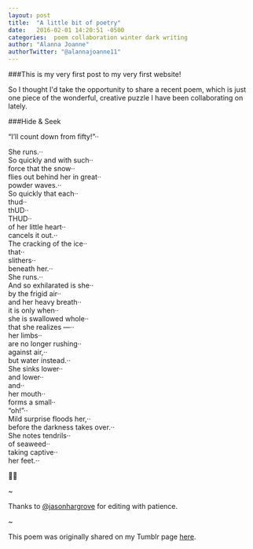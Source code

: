 ```yaml
---
layout: post
title:  "A little bit of poetry"
date:   2016-02-01 14:20:51 -0500
categories:  poem collaboration winter dark writing
author: "Alanna Joanne" 
authorTwitter: "@alannajoanne11"
---
```


###This is my very first post to my very first website!

So I thought I'd take the opportunity to share a recent poem, which is just one piece of the wonderful, creative puzzle I have been collaborating on lately. 

<!--more-->

###Hide & Seek


“I’ll count down from fifty!”··  

She runs.··  
So quickly and with such··  
force that the snow··  
flies out behind her in great··  
powder waves.··   
So quickly that each··   
thud··   
thUD··  
THUD··   
of her little heart··  
cancels it out.··   
The cracking of the ice··  
that··  
slithers··  
beneath her.··  
She runs.··  
And so exhilarated is she··  
by the frigid air··  
and her heavy breath··  
it is only when··  
she is swallowed whole··  
that she realizes —··   
her limbs··  
are no longer rushing··   
against air,··  
but water instead.··   
She sinks lower··  
and lower··  
and··  
her mouth··   
forms a small··  
“oh!”··  
Mild surprise floods her,··  
before the darkness takes over.··  
She notes tendrils··   
of seaweed··   
taking captive··  
her feet.··  

🐚🌱


~

Thanks to [@jasonhargrove](https://twitter.com/jasonhargrove) for editing with patience. 

~

This poem was originally shared on my Tumblr page [here](http://seasalt-stardust-wanderlust.tumblr.com/post/136656547003/hide-seek). 

